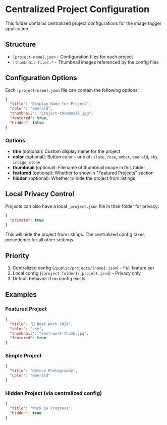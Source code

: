 # Centralized Project Configuration

This folder contains centralized project configurations for the image tagger application.

## Structure

- `[project-name].json` - Configuration files for each project
- `[thumbnail-file].*` - Thumbnail images referenced by the config files

## Configuration Options

Each `[project-name].json` file can contain the following options:

```json
{
  "title": "Display Name for Project",
  "color": "emerald", 
  "thumbnail": "project-thumbnail.jpg",
  "featured": true,
  "hidden": false
}
```

### Options:

- **title** (optional): Custom display name for the project
- **color** (optional): Button color - one of: `slate`, `rose`, `amber`, `emerald`, `sky`, `indigo`, `stone`
- **thumbnail** (optional): Filename of thumbnail image in this folder
- **featured** (optional): Whether to show in "Featured Projects" section
- **hidden** (optional): Whether to hide the project from listings

## Local Privacy Control

Projects can also have a local `_project.json` file in their folder for privacy:

```json
{
  "private": true
}
```

This will hide the project from listings. The centralized config takes precedence for all other settings.

## Priority

1. Centralized config (`/public/projects/[name].json`) - Full feature set
2. Local config (`[project-folder]/_project.json`) - Privacy only
3. Default behavior if no config exists

## Examples

### Featured Project
```json
{
  "title": "🌟 Best Work 2024",
  "color": "sky", 
  "thumbnail": "best-work-thumb.jpg",
  "featured": true
}
```

### Simple Project
```json
{
  "title": "Nature Photography",
  "color": "emerald"
}
```

### Hidden Project (via centralized config)
```json
{
  "title": "Work in Progress", 
  "hidden": true
}
```
